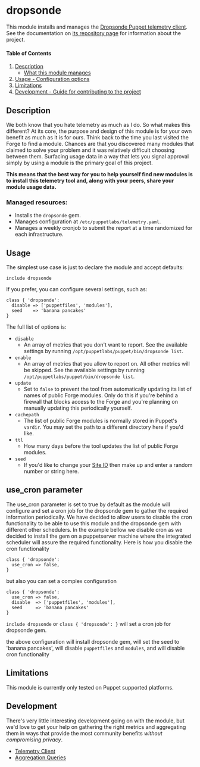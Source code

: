 # dropsonde

This module installs and manages the [Dropsonde Puppet telemetry client](https://github.com/puppetlabs/dropsonde).
See the documentation on [its repository page](https://github.com/puppetlabs/dropsonde) for information about the project.

#### Table of Contents

1. [Description](#description)
   - [What this module manages](#managed-resources)
2. [Usage - Configuration options](#usage)
3. [Limitations](#limitations)
4. [Development - Guide for contributing to the project](#development)

## Description

We both know that you hate telemetry as much as I do. So what makes this
different? At its core, the purpose and design of this module is for your own
benefit as much as it is for ours. Think back to the time you last visited the
Forge to find a module. Chances are that you discovered many modules that
claimed to solve your problem and it was relatively difficult choosing between
them. Surfacing usage data in a way that lets you signal approval simply by
using a module is the primary goal of this project.

**This means that the best way for you to help yourself find new modules is to
install this telemetry tool and, along with your peers, share your module usage
data.**

### Managed resources:

- Installs the `dropsonde` gem.
- Manages configuration at `/etc/puppetlabs/telemetry.yaml`.
- Manages a weekly cronjob to submit the report at a time randomized for each infrastructure.

## Usage

The simplest use case is just to declare the module and accept defaults:

```puppet
include dropsonde
```

If you prefer, you can configure several settings, such as:

```puppet
class { 'dropsonde':
  disable => ['puppetfiles', 'modules'],
  seed    => 'banana pancakes'
}
```

The full list of options is:

- `disable`
  - An array of metrics that you don't want to report. See the available settings
    by running `/opt/puppetlabs/puppet/bin/dropsonde list`.
- `enable`
  - An array of metrics that you allow to report on. All other metrics will be skipped.
    See the available settings by running `/opt/puppetlabs/puppet/bin/dropsonde list`.
- `update`
  - Set to `false` to prevent the tool from automatically updating its list of
    names of public Forge modules. Only do this if you're behind a firewall that
    blocks access to the Forge and you're planning on manually updating this
    periodically yourself.
- `cachepath`
  - The list of public Forge modules is normally stored in Puppet's `vardir`.
    You may set the path to a different directory here if you'd like.
- `ttl`
  - How many days before the tool updates the list of public Forge modules.
- `seed`
  - If you'd like to change your [Site ID](https://github.com/puppetlabs/dropsonde#privacy)
    then make up and enter a random number or string here.

## use_cron parameter

The use_cron parameter is set to true by default as the module will configure and set a cron job for the dropsonde gem to gather the required information periodically. We have decided to allow users to disable the cron functionality to be able to use this module and the dropsonde gem with different other schedulers. In the example bellow we disable cron as we decided to install the gem on a puppetserver machine where the integrated scheduler will assure the required functionality.
Here is how you disable the cron functionality

```puppet
class { 'dropsonde':
  use_cron => false,
}
```

but also you can set a complex configuration

```puppet
class { 'dropsonde':
  use_cron => false,
  disable  => ['puppetfiles', 'modules'],
  seed     => 'banana pancakes'
}
```

`include dropsonde` or `class { 'dropsonde': }` will set a cron job for dropsonde gem.

the above configuration will install dropsonde gem, will set the seed to 'banana pancakes', will disable `puppetfiles` and `modules`, and
will disable cron functionality

## Limitations

This module is currently only tested on Puppet supported platforms.

## Development

There's very little interesting development going on with the module, but we'd
love to get your help on gathering the right metrics and aggregating them in
ways that provide the most community benefits _without compromising privacy_.

- [Telemetry Client](https://github.com/puppetlabs/dropsonde)
- [Aggregation Queries](https://github.com/puppetlabs/dropsonde-aggregation)

